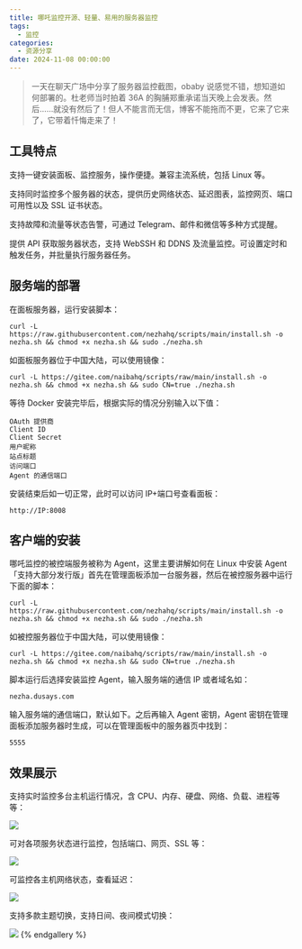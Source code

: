 ```yaml
---
title: 哪吒监控开源、轻量、易用的服务器监控
tags:
  - 监控
categories:
  - 资源分享
date: 2024-11-08 00:00:00
---
```


> 一天在聊天广场中分享了服务器监控截图，obaby 说感觉不错，想知道如何部署的。杜老师当时拍着 36A 的胸脯郑重承诺当天晚上会发表。然后……就没有然后了！但人不能言而无信，博客不能拖而不更，它来了它来了，它带着忏悔走来了！

<!-- more -->

## 工具特点

支持一键安装面板、监控服务，操作便捷。兼容主流系统，包括 Linux 等。

支持同时监控多个服务器的状态，提供历史网络状态、延迟图表，监控网页、端口可用性以及 SSL 证书状态。

支持故障和流量等状态告警，可通过 Telegram、邮件和微信等多种方式提醒。

提供 API 获取服务器状态，支持 WebSSH 和 DDNS 及流量监控。可设置定时和触发任务，并批量执行服务器任务。

## 服务端的部署

在面板服务器，运行安装脚本：

```
curl -L https://raw.githubusercontent.com/nezhahq/scripts/main/install.sh -o nezha.sh && chmod +x nezha.sh && sudo ./nezha.sh
```

如面板服务器位于中国大陆，可以使用镜像：

```
curl -L https://gitee.com/naibahq/scripts/raw/main/install.sh -o nezha.sh && chmod +x nezha.sh && sudo CN=true ./nezha.sh
```

等待 Docker 安装完毕后，根据实际的情况分别输入以下值：

```
OAuth 提供商
Client ID
Client Secret
用户昵称
站点标题
访问端口
Agent 的通信端口
```

安装结束后如一切正常，此时可以访问 IP+端口号查看面板：

```
http://IP:8008
```

## 客户端的安装

哪吒监控的被控端服务被称为 Agent，这里主要讲解如何在 Linux 中安装 Agent「支持大部分发行版」首先在管理面板添加一台服务器，然后在被控服务器中运行下面的脚本：

```
curl -L https://raw.githubusercontent.com/nezhahq/scripts/main/install.sh -o nezha.sh && chmod +x nezha.sh && sudo ./nezha.sh
```

如被控服务器位于中国大陆，可以使用镜像：

```
curl -L https://gitee.com/naibahq/scripts/raw/main/install.sh -o nezha.sh && chmod +x nezha.sh && sudo CN=true ./nezha.sh
```

脚本运行后选择安装监控 Agent，输入服务端的通信 IP 或者域名如：

```
nezha.dusays.com
```

输入服务端的通信端口，默认如下。之后再输入 Agent 密钥，Agent 密钥在管理面板添加服务器时生成，可以在管理面板中的服务器页中找到：

```
5555
```

## 效果展示

支持实时监控多台主机运行情况，含 CPU、内存、硬盘、网络、负载、进程等等：

![](https://cdn.dusays.com/2024/11/766-1.jpg)

可对各项服务状态进行监控，包括端口、网页、SSL 等：

![](https://cdn.dusays.com/2024/11/766-2.jpg)

可监控各主机网络状态，查看延迟：

![](https://cdn.dusays.com/2024/11/766-3.jpg)

支持多款主题切换，支持日间、夜间模式切换：

![](https://cdn.dusays.com/2024/11/766-4.jpg)
{% endgallery %}